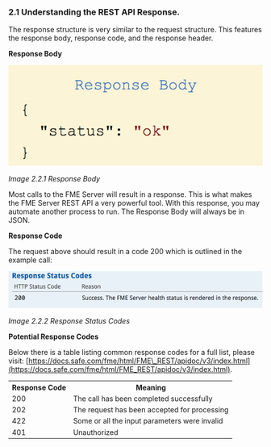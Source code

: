 ### 2.1 Understanding the REST API Response.

The response structure is very similar to the request structure. This
features the response body, response code, and the response header.

**Response Body**

![](./Images/image2.2.1.ResponseBody.png)

*Image 2.2.1 Response Body*

Most calls to the FME Server will result in a response. This is what
makes the FME Server REST API a very powerful tool. With this response,
you may automate another process to run. The Response Body
will always be in JSON.

**Response Code**

The request above should result in a code 200 which is outlined in the
example call:

![](./Images/image2.2.2.ResponseCodes.png)

*Image 2.2.2 Response Status Codes*

**Potential Response Codes**

Below there is a table listing common response codes for a full list,
please visit:
[https://docs.safe.com/fme/html/FME\_REST/apidoc/v3/index.html](https://docs.safe.com/fme/html/FME_REST/apidoc/v3/index.html).

<table>

<tr>
<th>Response Code</th>
<th>Meaning</th>

</tr>

<tr>
<td>200</td>
<td>The call has been completed successfully</td>


<tr>
<td>202</td>
<td>The request has been accepted for processing</td>

</tr>

<tr>
<td>422</td>
<td>Some or all the input parameters were invalid</td>

</td>
</tr>

<tr>
<td>401</td>
<td>Unauthorized</td>

</tr>


</table>
